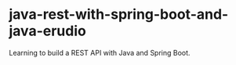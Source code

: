 # java-rest-with-spring-boot-and-java-erudio
Learning to build a REST API with Java and Spring Boot.
